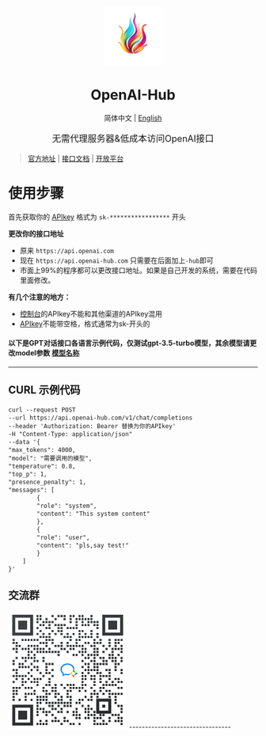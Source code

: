 <p align="center">
  <img src="/img/logo.webp" width="120" height="120" alt="OpenAI-Hub"/>
  <h1 align="center">OpenAI-Hub</h1>
</p>
<p align="center"><a>简体中文</a> | <a href="/README.en.md">English</a></p>

<p style="font-size:18px" align="center">无需代理服务器&amp;低成本访问OpenAI接口</p>


> [官方地址](https://www.openai-hub.com) | 
> [接口文档](https://www.openai-hub.com/api/) | 
> [开放平台](https://api.openai-hub.com)

# 使用步骤

首先获取你的 [APIkey](https://www.openai-hub.com/faq/1.html#如何获取apikey) 格式为 `sk-*****************` 开头

**更改你的接口地址**
- 原来 `https://api.openai.com`
- 现在 `https://api.openai-hub.com` 只需要在后面加上`-hub`即可
- 市面上99%的程序都可以更改接口地址。如果是自己开发的系统，需要在代码里面修改。

**有几个注意的地方：**
- [控制台](https://api.openai-hub.com)的APIkey不能和其他渠道的APIkey混用
- [APIkey](/faq/1.html#如何获取apikey)不能带空格，格式通常为sk-开头的


#### 以下是GPT对话接口各语言示例代码，仅测试gpt-3.5-turbo模型，其余模型请更改model参数 [模型名称](/price/chatgpt.html)

-------
## CURL 示例代码
``` shell
curl --request POST 
--url https://api.openai-hub.com/v1/chat/completions 
--header 'Authorization: Bearer 替换为你的APIkey' 
-H "Content-Type: application/json" 
--data '{
"max_tokens": 4000,
"model": "需要调用的模型",
"temperature": 0.8,
"top_p": 1,
"presence_penalty": 1,
"messages": [
        {
        "role": "system",
        "content": "This system content"
        },
        {
        "role": "user",
        "content": "pls,say test!"
        }
    ]
}'
```

## 交流群

<img width="240" height="240" src="/img/群聊二维码.png">
--------------------------------